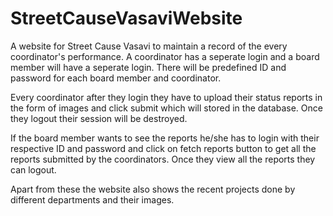 # StreetCauseVasaviWebsite
 A website for Street Cause Vasavi to maintain a record of the every coordinator's performance.
 A coordinator has a seperate login and a board member will have a seperate login.
 There will be predefined ID and password for each board member and coordinator.
 
 Every coordinator after they login they have to upload their status reports in the form of images and click submit which will stored in the database.
 Once they logout their session will be destroyed.
 
 If the board member wants to see the reports he/she has to login with their respective ID and password and click on fetch reports button to get all the reports submitted by the coordinators.
 Once they view all the reports they can logout.
 
 Apart from these the website also shows the recent projects done by different departments and their images.
